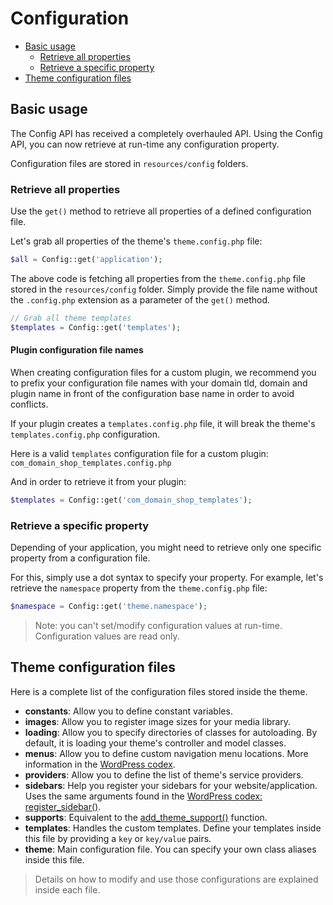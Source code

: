 Configuration
=============

- [Basic usage](#basic-usage)
	- [Retrieve all properties](#retrieve-all-properties)
	- [Retrieve a specific property](#retrieve-a-specific-property)
- [Theme configuration files](#theme-configuration-files)

Basic usage
------------

The Config API has received a completely overhauled API. Using the Config API, you can now retrieve at run-time any configuration property.

Configuration files are stored in `resources/config` folders.

### Retrieve all properties

Use the `get()` method to retrieve all properties of a defined configuration file.

Let's grab all properties of the theme's `theme.config.php` file:

```php
$all = Config::get('application');
```

The above code is fetching all properties from the `theme.config.php` file stored in the `resources/config` folder. Simply provide the file name without the `.config.php` extension as a parameter of the `get()` method.

```php
// Grab all theme templates
$templates = Config::get('templates');
```

#### Plugin configuration file names

When creating configuration files for a custom plugin, we recommend you to prefix your configuration file names with your domain tld, domain and plugin name in front of the configuration base name in order to avoid conflicts.

If your plugin creates a `templates.config.php` file, it will break the theme's `templates.config.php` configuration.

Here is a valid `templates` configuration file for a custom plugin: `com_domain_shop_templates.config.php`

And in order to retrieve it from your plugin:

```php
$templates = Config::get('com_domain_shop_templates');
```

### Retrieve a specific property

Depending of your application, you might need to retrieve only one specific property from a configuration file.

For this, simply use a dot syntax to specify your property. For example, let's retrieve the `namespace` property from the `theme.config.php` file:

```php
$namespace = Config::get('theme.namespace');
```

> Note: you can't set/modify configuration values at run-time. Configuration values are read only.

Theme configuration files
-------------------------

Here is a complete list of the configuration files stored inside the theme.

* **constants**: Allow you to define constant variables.
* **images**: Allow you to register image sizes for your media library.
* **loading**: Allow you to specify directories of classes for autoloading. By default, it is loading your theme's controller and model classes.
* **menus**: Allow you to define custom navigation menu locations. More information in the [WordPress codex](http://codex.wordpress.org/Navigation_Menus).
* **providers**: Allow you to define the list of theme's service providers.
* **sidebars**: Help you register your sidebars for your website/application. Uses the same arguments found in the [WordPress codex: register_sidebar()](http://codex.wordpress.org/Function_Reference/register_sidebar).
* **supports**: Equivalent to the [add\_theme\_support()](http://codex.wordpress.org/Function_Reference/add_theme_support) function.
* **templates**: Handles the custom templates. Define your templates inside this file by providing a `key` or `key/value` pairs.
* **theme**: Main configuration file. You can specify your own class aliases inside this file.

> Details on how to modify and use those configurations are explained inside each file.
